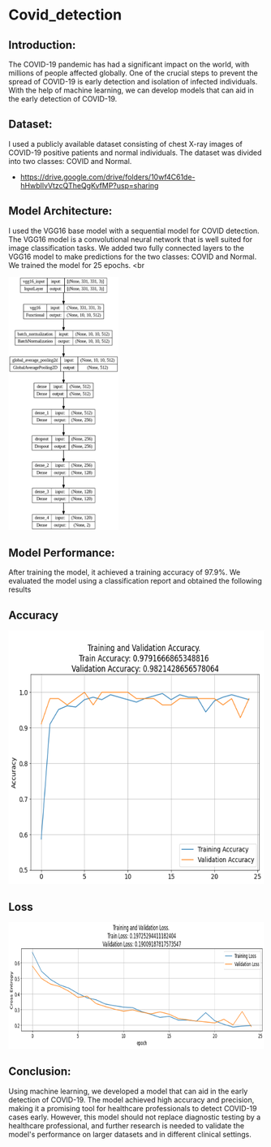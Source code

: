 # Covid_detection

## Introduction:
The COVID-19 pandemic has had a significant impact on the world, with millions of people affected globally. One of the crucial steps to prevent the spread of COVID-19 is early detection and isolation of infected individuals. With the help of machine learning, we can develop models that can aid in the early detection of COVID-19.

## Dataset:
I used a publicly available dataset consisting of chest X-ray images of COVID-19 positive patients and normal individuals. The dataset was divided into two classes: COVID and Normal.
- https://drive.google.com/drive/folders/10wf4C61de-hHwbIlvVtzcQTheQgKvfMP?usp=sharing

## Model Architecture:
I used the VGG16 base model with a sequential model for COVID detection. The VGG16 model is a convolutional neural network that is well suited for image classification tasks. We added two fully connected layers to the VGG16 model to make predictions for the two classes: COVID and Normal. We trained the model for 25 epochs.
<br
    
<img src="https://github.com/atisamhaq123/Covid_detection/blob/main/images/3.png" style="height: 500px;width:auto">

## Model Performance:
After training the model, it achieved a training accuracy of 97.9%. We evaluated the model using a classification report and obtained the following results

## Accuracy
<img src="https://github.com/atisamhaq123/Covid_detection/blob/main/images/1.png" style="height: 500px;width:600px">

## Loss
<img src="https://github.com/atisamhaq123/Covid_detection/blob/main/images/2.png" style="height: 250px;width:600px">
<br>

## Conclusion:
Using machine learning, we developed a model that can aid in the early detection of COVID-19. The model achieved high accuracy and precision, making it a promising tool for healthcare professionals to detect COVID-19 cases early. However, this model should not replace diagnostic testing by a healthcare professional, and further research is needed to validate the model's performance on larger datasets and in different clinical settings.

